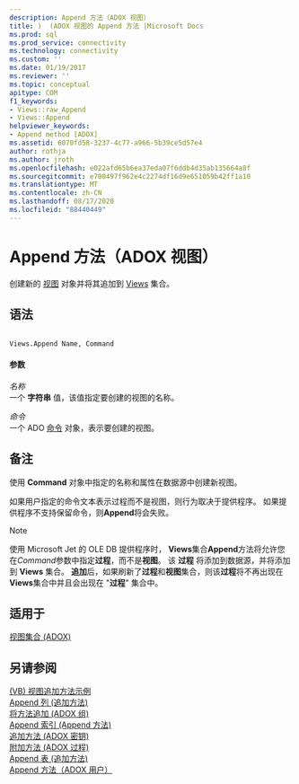 ```yaml
---
description: Append 方法（ADOX 视图）
title: )  (ADOX 视图的 Append 方法 |Microsoft Docs
ms.prod: sql
ms.prod_service: connectivity
ms.technology: connectivity
ms.custom: ''
ms.date: 01/19/2017
ms.reviewer: ''
ms.topic: conceptual
apitype: COM
f1_keywords:
- Views::raw_Append
- Views::Append
helpviewer_keywords:
- Append method [ADOX]
ms.assetid: 6070fd58-3237-4c77-a966-5b39ce5d57e4
author: rothja
ms.author: jroth
ms.openlocfilehash: e022afd65b6ea37eda07f6ddb4d35ab135664a8f
ms.sourcegitcommit: e700497f962e4c2274df16d9e651059b42ff1a10
ms.translationtype: MT
ms.contentlocale: zh-CN
ms.lasthandoff: 08/17/2020
ms.locfileid: "88440449"
---
```

# <a name="append-method-adox-views"></a>Append 方法（ADOX 视图）
创建新的 [视图](../../../ado/reference/adox-api/view-object-adox.md) 对象并将其追加到 [Views](../../../ado/reference/adox-api/views-collection-adox.md) 集合。  
  
## <a name="syntax"></a>语法  
  
```  
  
Views.Append Name, Command  
```  
  
#### <a name="parameters"></a>参数  
 *名称*  
 一个 **字符串** 值，该值指定要创建的视图的名称。  
  
 *命令*  
 一个 ADO [命令](../../../ado/reference/ado-api/command-object-ado.md) 对象，表示要创建的视图。  
  
## <a name="remarks"></a>备注  
 使用 **Command** 对象中指定的名称和属性在数据源中创建新视图。  
  
 如果用户指定的命令文本表示过程而不是视图，则行为取决于提供程序。 如果提供程序不支持保留命令，则**Append**将会失败。  
  
> [!NOTE]
>  使用 Microsoft Jet 的 OLE DB 提供程序时， **Views**集合**Append**方法将允许您在*Command*参数中指定**过程**，而不是**视图**。 该 **过程** 将添加到数据源，并将添加到 **Views** 集合。 **追加**后，如果刷新了**过程**和**视图**集合，则该**过程**将不再出现在**Views**集合中并且会出现在 "**过程**" 集合中。  
  
## <a name="applies-to"></a>适用于  
 [视图集合 (ADOX)](../../../ado/reference/adox-api/views-collection-adox.md)  
  
## <a name="see-also"></a>另请参阅  
 [ (VB) 视图追加方法示例 ](../../../ado/reference/adox-api/views-append-method-example-vb.md)   
 [Append 列 (追加方法) ](../../../ado/reference/adox-api/append-method-adox-columns.md)   
 [将方法追加 (ADOX 组) ](../../../ado/reference/adox-api/append-method-adox-groups.md)   
 [Append 索引 (Append 方法) ](../../../ado/reference/adox-api/append-method-adox-indexes.md)   
 [追加方法 (ADOX 密钥) ](../../../ado/reference/adox-api/append-method-adox-keys.md)   
 [附加方法 (ADOX 过程) ](../../../ado/reference/adox-api/append-method-adox-procedures.md)   
 [Append 表 (追加方法) ](../../../ado/reference/adox-api/append-method-adox-tables.md)   
 [Append 方法（ADOX 用户）](../../../ado/reference/adox-api/append-method-adox-users.md)
